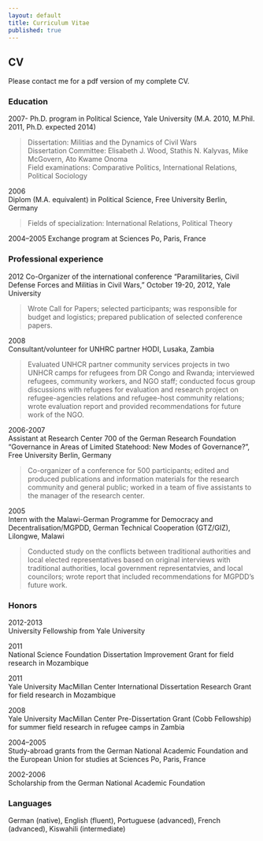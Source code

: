 ```yaml
---
layout: default
title: Curriculum Vitae
published: true
---
```


## CV 

Please contact me for a pdf version of my complete CV.

### Education

2007-
Ph.D. program in Political Science, Yale University (M.A. 2010, M.Phil. 2011, Ph.D. expected 2014)    
>	Dissertation: Militias and the Dynamics of Civil Wars  
	Dissertation Committee: Elisabeth J. Wood, Stathis N. Kalyvas, Mike McGovern, Ato Kwame Onoma  
	Field examinations: Comparative Politics, International Relations, 	Political Sociology  

2006	
Diplom (M.A. equivalent) in Political Science, Free University Berlin, Germany  
>	Fields of specialization: International Relations, Political Theory

2004–2005
Exchange program at Sciences Po, Paris, France

### Professional experience  

2012
Co-Organizer of the international conference “Paramilitaries, Civil Defense Forces and Militias in Civil Wars,” October 19-20, 2012, Yale University    
>	Wrote Call for Papers; selected participants; was responsible for budget and logistics; prepared publication of selected conference papers.  

2008	
Consultant/volunteer for UNHRC partner HODI, Lusaka, Zambia  
>	Evaluated UNHCR partner community services projects in two UNHCR camps for refugees from DR Congo and Rwanda; interviewed refugees, community workers, and NGO staff; conducted focus group discussions with refugees for evaluation and research project on refugee-agencies relations and refugee-host community relations; wrote evaluation report and provided recommendations for future work of the NGO.

2006-2007	
Assistant at Research Center 700 of the German Research Foundation “Governance in Areas of Limited Statehood: New Modes of Governance?”, Free University Berlin, Germany  
>	Co-organizer of a conference for 500 participants; edited and produced publications and information materials for the research community and general public; worked in a team of five assistants to the manager of the research center.

2005	
Intern with the Malawi-German Programme for Democracy and Decentralisation/MGPDD, German Technical Cooperation (GTZ/GIZ), Lilongwe, Malawi  
>	Conducted study on the conflicts between traditional authorities and local elected representatives based on original interviews with traditional authorities, local government representatvies, and local councilors; wrote report that included recommendations for MGPDD’s future work.

### Honors

2012-2013	
University Fellowship from Yale University  

2011	
National Science Foundation Dissertation Improvement Grant for field research in Mozambique

2011	
Yale University MacMillan Center International Dissertation Research Grant for field research in Mozambique

2008	
Yale University MacMillan Center Pre-Dissertation Grant (Cobb Fellowship) for summer field research in refugee camps in Zambia

2004–2005	
Study-abroad grants from the German National Academic Foundation and the European Union for studies at Sciences Po, Paris, France

2002-2006	
Scholarship from the German National Academic Foundation

### Languages

German (native), English (fluent), Portuguese (advanced), French (advanced), Kiswahili (intermediate)

